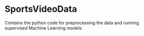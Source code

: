 # SportsVideoData
Contains the python code for preprocessing the data and running supervised Machine Learning models
